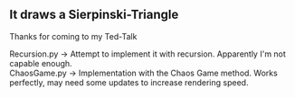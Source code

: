 ## It draws a Sierpinski-Triangle

Thanks for coming to my Ted-Talk

Recursion.py -> Attempt to implement it with recursion. Apparently I'm not capable enough.<br>
ChaosGame.py -> Implementation with the Chaos Game method. Works perfectly, may need some updates to increase rendering speed.
